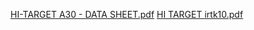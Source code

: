 [HI-TARGET A30 - DATA SHEET.pdf](https://github.com/user-attachments/files/21452968/HI-TARGET.A30.-.DATA.SHEET.pdf)
[HI TARGET irtk10.pdf](https://github.com/user-attachments/files/21452967/HI.TARGET.irtk10.pdf)
